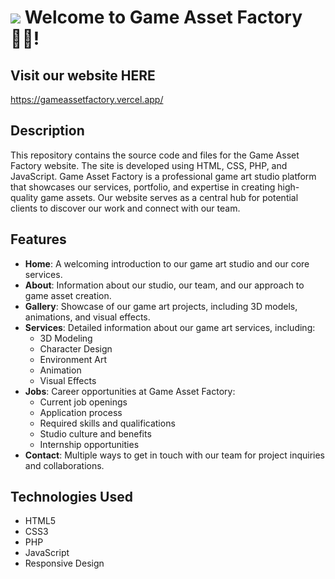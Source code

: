 ![](https://user-images.githubusercontent.com/18350557/176309783-0785949b-9127-417c-8b55-ab5a4333674e.gif) Welcome to Game Asset Factory 👨‍💻!
=============================================================================================================================

## Visit our website HERE

https://gameassetfactory.vercel.app/

## Description

This repository contains the source code and files for the Game Asset Factory website. The site is developed using HTML, CSS, PHP, and JavaScript.
Game Asset Factory is a professional game art studio platform that showcases our services, portfolio, and expertise in creating high-quality game assets. Our website serves as a central hub for potential clients to discover our work and connect with our team.

## Features

- **Home**: A welcoming introduction to our game art studio and our core services.
- **About**: Information about our studio, our team, and our approach to game asset creation.
- **Gallery**: Showcase of our game art projects, including 3D models, animations, and visual effects.
- **Services**: Detailed information about our game art services, including:
  - 3D Modeling
  - Character Design
  - Environment Art
  - Animation
  - Visual Effects
- **Jobs**: Career opportunities at Game Asset Factory:
  - Current job openings
  - Application process
  - Required skills and qualifications
  - Studio culture and benefits
  - Internship opportunities
- **Contact**: Multiple ways to get in touch with our team for project inquiries and collaborations.

## Technologies Used

- HTML5
- CSS3
- PHP
- JavaScript
- Responsive Design
